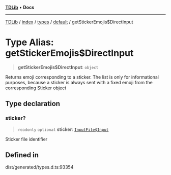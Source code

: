 [**TDLib**](../../../../../../README.md) • **Docs**

***

[TDLib](../../../../../../modules.md) / [index](../../../../../README.md) / [types](../../../README.md) / [default](../README.md) / getStickerEmojis$DirectInput

# Type Alias: getStickerEmojis$DirectInput

> **getStickerEmojis$DirectInput**: `object`

Returns emoji corresponding to a sticker. The list is only for informational purposes, because a sticker is always sent with a fixed emoji from the corresponding Sticker object

## Type declaration

### sticker?

> `readonly` `optional` **sticker**: [`InputFile$Input`](InputFile$Input.md)

Sticker file identifier

## Defined in

dist/generated/types.d.ts:93354
